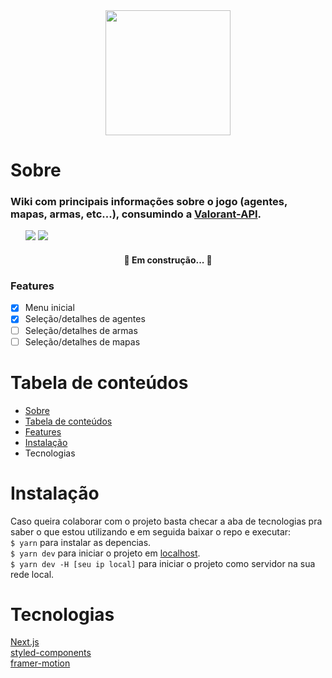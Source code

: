 <div align="center">
<img src="https://user-images.githubusercontent.com/31023594/149328329-424137c9-e60e-4789-8962-f5c3c1f09def.png" width="200" height="200"/>
</div>

# Sobre
<h3>Wiki com principais informações sobre o jogo (agentes, mapas, armas, etc...), consumindo a <a href="https://valorant-api.com/">Valorant-API</a>.</h3>
<ul>
  <img src="https://img.shields.io/badge/phs-wellcome-green"/> 
  <img src="https://img.shields.io/badge/version-1.00-green"/>
</ul>

<h4 align="center"> 🚧 Em construção...  🚧</h4>

### Features
- [x] Menu inicial
- [x] Seleção/detalhes de agentes
- [ ] Seleção/detalhes de armas
- [ ] Seleção/detalhes de mapas

# Tabela de conteúdos
<ul>
  <li><a href="#sobre">Sobre</a></li>
  <li><a href="#tabela-de-conteúdos">Tabela de conteúdos</a></li>
  <li><a href="#features">Features</a></li>  
  <li><a href="#instalação">Instalação</a></li>
  <li>Tecnologias</li>
</ul>

# Instalação

Caso queira colaborar com o projeto basta checar a aba de tecnologias
pra saber o que estou utilizando e em seguida baixar o repo 
e executar:</br>
`$ yarn` para instalar as depencias.</br>
`$ yarn dev` para iniciar o projeto em <a href="http://localhost:3000">localhost</a>.</br>
`$ yarn dev -H [seu ip local]` para iniciar o projeto como servidor na sua rede local.

# Tecnologias
<a href="https://nextjs.org/docs">Next.js</a></br>
<a href="https://styled-components.com/docs">styled-components</a></br>
<a href="https://www.framer.com/docs/">framer-motion</a></br>

